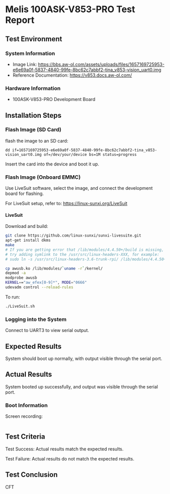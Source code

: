 # Melis 100ASK-V853-PRO Test Report

## Test Environment

### System Information

- Image Link: https://bbs.aw-ol.com/assets/uploads/files/1657169725953-e6e69a0f-5837-4840-99fe-8bc62c7abbf2-tina_v853-vision_uart0.img
- Reference Documentation: https://v853.docs.aw-ol.com/

### Hardware Information

- 100ASK-V853-PRO Development Board

## Installation Steps

### Flash Image (SD Card)

flash the image to an SD card:
```shell
dd if=1657169725953-e6e69a0f-5837-4840-99fe-8bc62c7abbf2-tina_v853-vision_uart0.img of=/dev/your/device bs=1M status=progress
```

Insert the card into the device and boot it up.

### Flash Image (Onboard EMMC)

Use LiveSuit software, select the image, and connect the development board for flashing.

For LiveSuit setup, refer to: https://linux-sunxi.org/LiveSuit

#### LiveSuit

Download and build:
```bash
git clone https://github.com/linux-sunxi/sunxi-livesuite.git
apt-get install dkms
make
# If you are getting error that /lib/modules/4.4.50+/build is missing,
# try adding symlink to the /usr/src/linux-headers-XXX, for example:
# sudo ln -s /usr/src/linux-headers-3.6-trunk-rpi/ /lib/modules/4.4.50+/build

cp awusb.ko /lib/modules/`uname -r`/kernel/
depmod -a
modprobe awusb
KERNEL=="aw_efex[0-9]*", MODE="0666"
udevadm control --reload-rules
```

To run:
```bash
./LiveSuit.sh
```

### Logging into the System

Connect to UART3 to view serial output.

## Expected Results

System should boot up normally, with output visible through the serial port.

## Actual Results

System booted up successfully, and output was visible through the serial port.

### Boot Information

Screen recording:

```log
```

## Test Criteria

Test Success: Actual results match the expected results.

Test Failure: Actual results do not match the expected results.

## Test Conclusion

CFT
